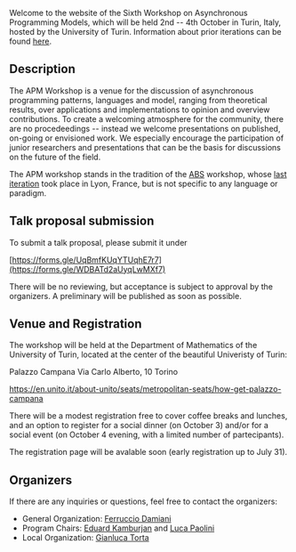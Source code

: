 Welcome to the website of the Sixth Workshop on Asynchronous Programming Models, which will be held 2nd -- 4th October in Turin, Italy, hosted by the University of Turin.
Information about prior iterations can be found [here](https://abs-models.org/publications/). 


## Description
The APM Workshop is a venue for the discussion of asynchronous programming patterns, languages and model, ranging from theoretical results, over applications and implementations to opinion and overview contributions. To create a welcoming atmosphere for the community, there are no procedeedings -- instead we welcome presentations on published, on-going or envisioned work. We especially encourage the participation of junior researchers and presentations that can be the basis for discussions on the future of the field.

The APM workshop stands in the tradition of the [ABS](https://abs-models.org) workshop, whose [last iteration](http://edkamb.github.io/ABS_23) took place in Lyon, France, but is not specific to any language or paradigm. 

## Talk proposal submission
 
To submit a talk proposal, please submit it under 

  [https://forms.gle/UqBmfKUqYTUqhE7r7](https://forms.gle/WDBATd2aUyqLwMXf7)

There will be no reviewing, but acceptance is subject to approval by the organizers. A preliminary will be published as soon as possible. 


## Venue and Registration 
The workshop will be held at the Department of Mathematics of the University of Turin, located at the center of the beautiful Univeristy of Turin: 

Palazzo Campana
Via Carlo Alberto, 10
Torino

https://en.unito.it/about-unito/seats/metropolitan-seats/how-get-palazzo-campana

There will be a modest registration free to cover coffee breaks and lunches, and an option to register for a social dinner (on October 3) and/or for a social event (on October 4 evening, with a limited number of partecipants).

The registration page will be avalable soon (early registration up to July 31).

## Organizers
If there are any inquiries or questions, feel free to contact the organizers:
 * General Organization: [Ferruccio Damiani](mailto:ferruccio.damiani@unito.it)
 * Program Chairs: [Eduard Kamburjan](mailto:eduard@ifi.uio.no) and [Luca Paolini](mailto:luca.paolini@unito.it)
 * Local Organization: [Gianluca Torta](http://www.di.unito.it/~torta/)

